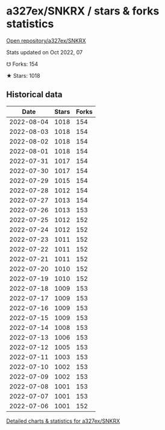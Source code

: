 # a327ex/SNKRX / stars & forks statistics

[Open repository/a327ex/SNKRX](https://github.com/a327ex/SNKRX)

Stats updated on Oct 2022, 07

☋ Forks: 154

★ Stars: 1018

## Historical data
| Date | Stars | Forks |
|------|-------|-------|
| 2022-08-04 | 1018 | 154 | 
| 2022-08-03 | 1018 | 154 | 
| 2022-08-02 | 1018 | 154 | 
| 2022-08-01 | 1018 | 154 | 
| 2022-07-31 | 1017 | 154 | 
| 2022-07-30 | 1017 | 154 | 
| 2022-07-29 | 1015 | 154 | 
| 2022-07-28 | 1012 | 154 | 
| 2022-07-27 | 1013 | 154 | 
| 2022-07-26 | 1013 | 153 | 
| 2022-07-25 | 1012 | 152 | 
| 2022-07-24 | 1012 | 152 | 
| 2022-07-23 | 1011 | 152 | 
| 2022-07-22 | 1011 | 152 | 
| 2022-07-21 | 1011 | 152 | 
| 2022-07-20 | 1010 | 152 | 
| 2022-07-19 | 1010 | 152 | 
| 2022-07-18 | 1009 | 153 | 
| 2022-07-17 | 1009 | 153 | 
| 2022-07-16 | 1009 | 153 | 
| 2022-07-15 | 1009 | 153 | 
| 2022-07-14 | 1008 | 153 | 
| 2022-07-13 | 1006 | 153 | 
| 2022-07-12 | 1005 | 153 | 
| 2022-07-11 | 1003 | 153 | 
| 2022-07-10 | 1002 | 153 | 
| 2022-07-09 | 1002 | 153 | 
| 2022-07-08 | 1001 | 153 | 
| 2022-07-07 | 1001 | 153 | 
| 2022-07-06 | 1001 | 152 | 


[Detailed charts & statistics for a327ex/SNKRX](https://reviewgithub.com/rep/a327ex/SNKRX)
